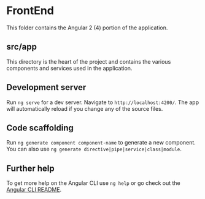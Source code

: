 # FrontEnd

This folder contains the Angular 2 (4) portion of the application.

## src/app

This directory is the heart of the project and contains the various components and services used in the application.

## Development server

Run `ng serve` for a dev server. Navigate to `http://localhost:4200/`. The app will automatically reload if you change any of the source files.

## Code scaffolding

Run `ng generate component component-name` to generate a new component. You can also use `ng generate directive|pipe|service|class|module`.



## Further help

To get more help on the Angular CLI use `ng help` or go check out the [Angular CLI README](https://github.com/angular/angular-cli/blob/master/README.md).
